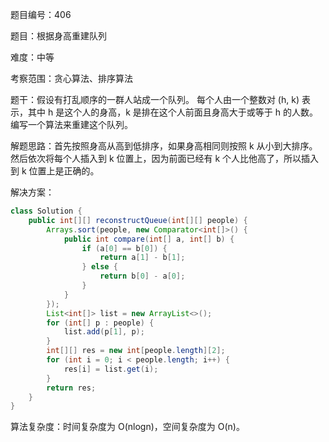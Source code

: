题目编号：406

题目：根据身高重建队列

难度：中等

考察范围：贪心算法、排序算法

题干：假设有打乱顺序的一群人站成一个队列。 每个人由一个整数对 (h, k) 表示，其中 h 是这个人的身高，k 是排在这个人前面且身高大于或等于 h 的人数。 编写一个算法来重建这个队列。

解题思路：首先按照身高从高到低排序，如果身高相同则按照 k 从小到大排序。然后依次将每个人插入到 k 位置上，因为前面已经有 k 个人比他高了，所以插入到 k 位置上是正确的。

解决方案：

```java
class Solution {
    public int[][] reconstructQueue(int[][] people) {
        Arrays.sort(people, new Comparator<int[]>() {
            public int compare(int[] a, int[] b) {
                if (a[0] == b[0]) {
                    return a[1] - b[1];
                } else {
                    return b[0] - a[0];
                }
            }
        });
        List<int[]> list = new ArrayList<>();
        for (int[] p : people) {
            list.add(p[1], p);
        }
        int[][] res = new int[people.length][2];
        for (int i = 0; i < people.length; i++) {
            res[i] = list.get(i);
        }
        return res;
    }
}
```

算法复杂度：时间复杂度为 O(nlogn)，空间复杂度为 O(n)。